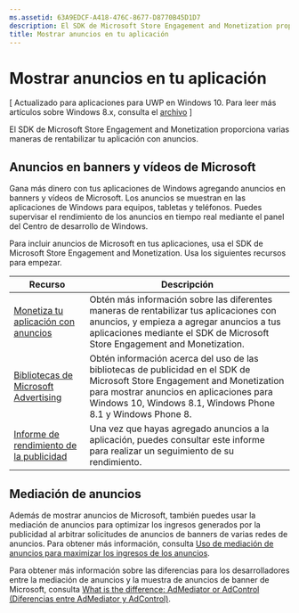 ```yaml
---
ms.assetid: 63A9EDCF-A418-476C-8677-D8770B45D1D7
description: El SDK de Microsoft Store Engagement and Monetization proporciona varias maneras de rentabilizar tu aplicación con anuncios.
title: Mostrar anuncios en tu aplicación
---
```


# Mostrar anuncios en tu aplicación


\[ Actualizado para aplicaciones para UWP en Windows 10. Para leer más artículos sobre Windows 8.x, consulta el [archivo](http://go.microsoft.com/fwlink/p/?linkid=619132) \]

El SDK de Microsoft Store Engagement and Monetization proporciona varias maneras de rentabilizar tu aplicación con anuncios.

## Anuncios en banners y vídeos de Microsoft

Gana más dinero con tus aplicaciones de Windows agregando anuncios en banners y vídeos de Microsoft. Los anuncios se muestran en las aplicaciones de Windows para equipos, tabletas y teléfonos. Puedes supervisar el rendimiento de los anuncios en tiempo real mediante el panel del Centro de desarrollo de Windows.

Para incluir anuncios de Microsoft en tus aplicaciones, usa el SDK de Microsoft Store Engagement and Monetization. Usa los siguientes recursos para empezar.

| **Recurso**                                                                         | **Descripción**                                                                                                                                 |
|--------------------------------------------------------------------------------------|-------------------------------------------------------------------------------------------------------------------------------------------------|
| [Monetiza tu aplicación con anuncios]( http://go.microsoft.com/fwlink/p/?LinkId=699559)     | Obtén más información sobre las diferentes maneras de rentabilizar tus aplicaciones con anuncios, y empieza a agregar anuncios a tus aplicaciones mediante el SDK de Microsoft Store Engagement and Monetization.                 |
| [Bibliotecas de Microsoft Advertising](http://go.microsoft.com/fwlink/p/?LinkId=619606) | Obtén información acerca del uso de las bibliotecas de publicidad en el SDK de Microsoft Store Engagement and Monetization para mostrar anuncios en aplicaciones para Windows 10, Windows 8.1, Windows Phone 8.1 y Windows Phone 8. |
| [Informe de rendimiento de la publicidad](https://msdn.microsoft.com/library/windows/apps/mt186436)           | Una vez que hayas agregado anuncios a la aplicación, puedes consultar este informe para realizar un seguimiento de su rendimiento.                                                   |

## Mediación de anuncios

Además de mostrar anuncios de Microsoft, también puedes usar la mediación de anuncios para optimizar los ingresos generados por la publicidad al arbitrar solicitudes de anuncios de banners de varias redes de anuncios. Para obtener más información, consulta [Uso de mediación de anuncios para maximizar los ingresos de los anuncios](use-ad-mediation-to-maximize-revenue.md).

Para obtener más información sobre las diferencias para los desarrolladores entre la mediación de anuncios y la muestra de anuncios de banner de Microsoft, consulta [What is the difference: AdMediator or AdControl (Diferencias entre AdMediator y AdControl)](https://msdn.microsoft.com/library/mt463352.aspx).

 

 


<!--HONumber=Mar16_HO5-->


